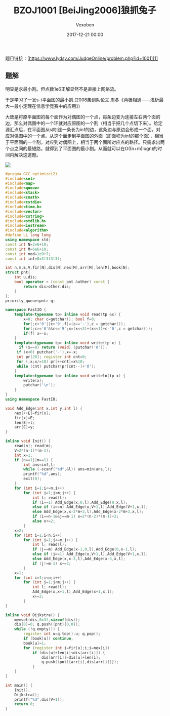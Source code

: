 ﻿---
layout: post
title: BZOJ1001 [BeiJing2006]狼抓兔子
date: 2017-12-21 00:00
categories: training
tags: 网络流 平面图
img: assets/images/Blog/2017-12-21-BZOJ1001-[BeiJing2006]狼抓兔子.JPG
author: Vexoben
---

题目链接：[https://www.lydsy.com/JudgeOnline/problem.php?id=1001][1]

## **题解**

明显是求最小割。但点数1e6正解显然不是直接上网络流。

于是学习了一发s-t平面图的最小割.(2008集训队论文 周冬《两极相通——浅析最大—最小定理在信息学竞赛中的应用》)

大致是将原平面图的每个面作为对偶图的一个点，每条边变为连接左右两个面的边，那么对偶图中的一个环就对应原图的一个割（相当于把几个点切下来）。给定源汇点后，在平面图从s向t连一条长为inf的边，这条边与原边会形成一个面，对应对偶图中的一个点。从这个面走到平面图的外面（即面积为inf的那个面），相当于平面图的一个割。对应到对偶图上，相当于两个面所对应点的路径。只需求出两个点之间的最短路，就得到了平面图的最小割。从而就可以在O((n+m)logn)的时间内解决这道题。

![][2]

```cpp
#pragma GCC optimize(2)
#include<set>
#include<map>
#include<queue>
#include<stack>
#include<cmath>
#include<cstdio>
#include<time.h>
#include<vector>
#include<cstring>
#include<stdlib.h>
#include<iostream>
#include<algorithm>
#define LL long long
using namespace std;
const int N=2e6+10;
const int M=6e6+10;
const int mod=1e9+7;
const int inf=0x3f3f3f3f;

int n,m,E,V,fir[N],dis[N],nex[M],arr[M],len[M],book[N];
struct pnt{
	int u,dis;
	bool operator < (const pnt &other) const {
		return dis>other.dis;
	}
};
priority_queue<pnt> q;

namespace FastIO {
	template<typename tp> inline void read(tp &x) {
		x=0; char c=getchar(); bool f=0;
		for(;c<'0'||c>'9';f|=(c=='-'),c = getchar());
		for(;c>='0'&&c<='9';x=(x<<3)+(x<<1)+c-'0',c = getchar());
		if(f) x=-x;
	}
	template<typename tp> inline void write(tp x) {
	  if (x==0) return (void) (putchar('0'));
     if (x<0) putchar('-'),x=-x;
     int pr[20]; register int cnt=0;
     for (;x;x/=10) pr[++cnt]=x%10;
     while (cnt) putchar(pr[cnt--]+'0');
	}
	template<typename tp> inline void writeln(tp x) {
		write(x);
		putchar('\n');
	}
}
using namespace FastIO;

void Add_Edge(int x,int y,int l) {
	nex[++E]=fir[x];
	fir[x]=E;
	len[E]=l;
	arr[E]=y;
}

inline void Init() {
	read(n); read(m);
	V=2*(n-1)*(m-1);
	int x=1;
	if (n==1||m==1) {
		int ans=inf,l;
		while (~scanf("%d",&l)) ans=min(ans,l);
		printf("%d",ans);
		exit(0);
	}
	for (int i=1;i<=n;i++)
		for (int j=1;j<m;j++) {
			int l; read(l);
			if (i==1) Add_Edge(x,0,l),Add_Edge(0,x,l);
			else if (i==n) Add_Edge(x,V+1,l),Add_Edge(V+1,x,l);
			else Add_Edge(x,x-2*m+3,l),Add_Edge(x-2*m+3,x,l);
			if (i==n-1&&j==m-1) x=2*(n-2)*(m-1)+2;
			else x+=2;
		}
	x=2;
	for (int i=1;i<n;i++)
		for (int j=1;j<=m;j++) {
			int l; read(l);
			if (j==m) Add_Edge(x-1,0,l),Add_Edge(0,x-1,l);
			else if (j==1) Add_Edge(x,V+1,l),Add_Edge(V+1,x,l);
			else Add_Edge(x,x-3,l),Add_Edge(x-3,x,l);
			if (j!=m-1) x+=2;
		}
	x=1;
	for (int i=1;i<n;i++)
		for (int j=1;j<m;j++) {
			int l; read(l);
			Add_Edge(x,x+1,l),Add_Edge(x+1,x,l);
			x+=2;
		}
}

inline void Dijkstra() {
	memset(dis,0x3f,sizeof(dis));
	dis[0]=0; q.push((pnt){0,0});
	while (!q.empty()) {
		register int u=q.top().u; q.pop();
		if (book[u]) continue;
		book[u]=1;
		for (register int i=fir[u];i;i=nex[i])
			if (dis[u]+len[i]<dis[arr[i]]) {
				dis[arr[i]]=dis[u]+len[i];
				q.push((pnt){arr[i],dis[arr[i]]});
			}
	}
}

int main() {
	Init();
	Dijkstra();
	printf("%d",dis[V+1]);
	return 0;
}
```


  [1]: https://www.lydsy.com/JudgeOnline/problem.php?id=1001
  [2]: assets/images/Blog/2017-12-21-BZOJ1001-%5BBeiJing2006%5D%E7%8B%BC%E6%8A%93%E5%85%94%E5%AD%90%282%29.jpg